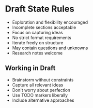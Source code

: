 # Draft State Rules

- Exploration and flexibility encouraged
- Incomplete sections acceptable
- Focus on capturing ideas
- No strict format requirements
- Iterate freely on structure
- May contain questions and unknowns
- Research notes welcome

## Working in Draft
- Brainstorm without constraints
- Capture all relevant ideas
- Don't worry about perfection
- Use TODO markers liberally
- Include alternative approaches